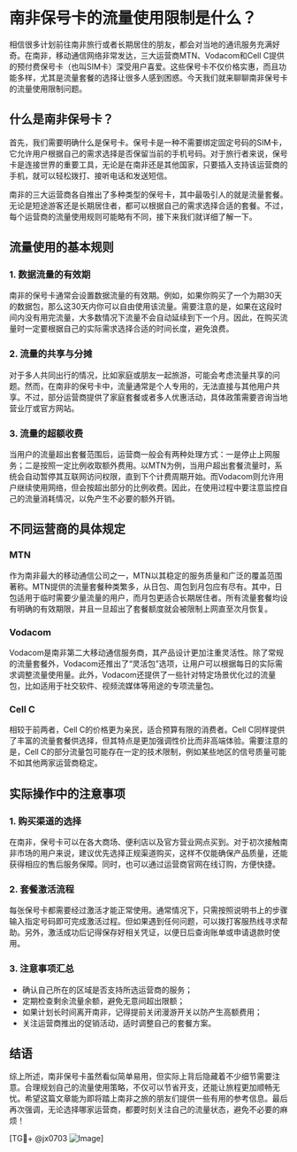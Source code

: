 # 南非保号卡的流量使用限制是什么？

相信很多计划前往南非旅行或者长期居住的朋友，都会对当地的通讯服务充满好奇。在南非，移动通信网络非常发达，三大运营商MTN、Vodacom和Cell C提供的预付费保号卡（也叫SIM卡）深受用户喜爱。这些保号卡不仅价格实惠，而且功能多样，尤其是流量套餐的选择让很多人感到困惑。今天我们就来聊聊南非保号卡的流量使用限制问题。

## 什么是南非保号卡？

首先，我们需要明确什么是保号卡。保号卡是一种不需要绑定固定号码的SIM卡，它允许用户根据自己的需求选择是否保留当前的手机号码。对于旅行者来说，保号卡是连接世界的重要工具，无论是在南非还是其他国家，只要插入支持该运营商的手机，就可以轻松拨打、接听电话和发送短信。

南非的三大运营商各自推出了多种类型的保号卡，其中最吸引人的就是流量套餐。无论是短途游客还是长期居住者，都可以根据自己的需求选择合适的套餐。不过，每个运营商的流量使用规则可能略有不同，接下来我们就详细了解一下。

## 流量使用的基本规则

### 1. 数据流量的有效期
南非的保号卡通常会设置数据流量的有效期。例如，如果你购买了一个为期30天的数据包，那么这30天内你可以自由使用该流量。需要注意的是，如果在这段时间内没有用完流量，大多数情况下流量不会自动延续到下一个月。因此，在购买流量时一定要根据自己的实际需求选择合适的时间长度，避免浪费。

### 2. 流量的共享与分摊
对于多人共同出行的情况，比如家庭或朋友一起旅游，可能会考虑流量共享的问题。然而，在南非的保号卡中，流量通常是个人专用的，无法直接与其他用户共享。不过，部分运营商提供了家庭套餐或者多人优惠活动，具体政策需要咨询当地营业厅或官方网站。

### 3. 流量的超额收费
当用户的流量超出套餐范围后，运营商一般会有两种处理方式：一是停止上网服务；二是按照一定比例收取额外费用。以MTN为例，当用户超出套餐流量时，系统会自动暂停其互联网访问权限，直到下个计费周期开始。而Vodacom则允许用户继续使用网络，但会按超出部分的比例收费。因此，在使用过程中要注意监控自己的流量消耗情况，以免产生不必要的额外开销。

## 不同运营商的具体规定

### MTN
作为南非最大的移动通信公司之一，MTN以其稳定的服务质量和广泛的覆盖范围著称。MTN提供的流量套餐种类繁多，从日包、周包到月包应有尽有。其中，日包适用于临时需要少量流量的用户，而月包更适合长期居住者。所有流量套餐均设有明确的有效期限，并且一旦超出了套餐额度就会被限制上网直至次月恢复。

### Vodacom
Vodacom是南非第二大移动通信服务商，其产品设计更加注重灵活性。除了常规的流量套餐外，Vodacom还推出了“灵活包”选项，让用户可以根据每日的实际需求调整流量使用量。此外，Vodacom还提供了一些针对特定场景优化过的流量包，比如适用于社交软件、视频流媒体等用途的专项流量包。

### Cell C
相较于前两者，Cell C的价格更为亲民，适合预算有限的消费者。Cell C同样提供了丰富的流量套餐供选择，但其特点是更加强调性价比而非高端体验。需要注意的是，Cell C的部分流量包可能存在一定的技术限制，例如某些地区的信号质量可能不如其他两家运营商稳定。

## 实际操作中的注意事项

### 1. 购买渠道的选择
在南非，保号卡可以在各大商场、便利店以及官方营业网点买到。对于初次接触南非市场的用户来说，建议优先选择正规渠道购买，这样不仅能确保产品质量，还能获得相应的售后服务保障。同时，也可以通过运营商官网在线订购，方便快捷。

### 2. 套餐激活流程
每张保号卡都需要经过激活才能正常使用。通常情况下，只需按照说明书上的步骤输入指定号码即可完成激活过程。但如果遇到任何问题，可以拨打客服热线寻求帮助。另外，激活成功后记得保存好相关凭证，以便日后查询账单或申请退款时使用。

### 3. 注意事项汇总
- 确认自己所在的区域是否支持所选运营商的服务；
- 定期检查剩余流量余额，避免无意间超出限额；
- 如果计划长时间离开南非，记得提前关闭漫游开关以防产生高额费用；
- 关注运营商推出的促销活动，适时调整自己的套餐方案。

## 结语

综上所述，南非保号卡虽然看似简单易用，但实际上背后隐藏着不少细节需要注意。合理规划自己的流量使用策略，不仅可以节省开支，还能让旅程更加顺畅无忧。希望这篇文章能为即将踏上南非之旅的朋友们提供一些有用的参考信息。最后再次强调，无论选择哪家运营商，都要时刻关注自己的流量状态，避免不必要的麻烦！

[TG💪+ @jx0703 ![Image](https://github.com/user-attachments/assets/dbca1d08-cadb-493c-b0ec-ad6f7a83f270)]
